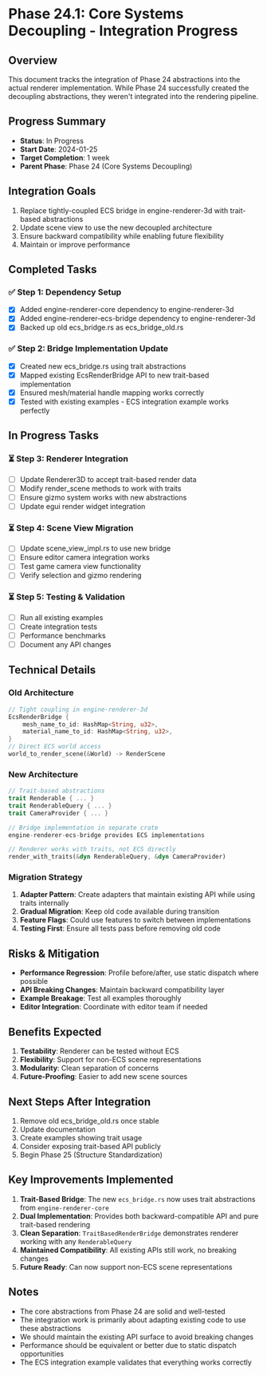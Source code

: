 # Phase 24.1: Core Systems Decoupling - Integration Progress

## Overview
This document tracks the integration of Phase 24 abstractions into the actual renderer implementation. While Phase 24 successfully created the decoupling abstractions, they weren't integrated into the rendering pipeline.

## Progress Summary
- **Status**: In Progress
- **Start Date**: 2024-01-25
- **Target Completion**: 1 week
- **Parent Phase**: Phase 24 (Core Systems Decoupling)

## Integration Goals
1. Replace tightly-coupled ECS bridge in engine-renderer-3d with trait-based abstractions
2. Update scene view to use the new decoupled architecture
3. Ensure backward compatibility while enabling future flexibility
4. Maintain or improve performance

## Completed Tasks

### ✅ Step 1: Dependency Setup
- [x] Added engine-renderer-core dependency to engine-renderer-3d
- [x] Added engine-renderer-ecs-bridge dependency to engine-renderer-3d
- [x] Backed up old ecs_bridge.rs as ecs_bridge_old.rs

### ✅ Step 2: Bridge Implementation Update
- [x] Created new ecs_bridge.rs using trait abstractions
- [x] Mapped existing EcsRenderBridge API to new trait-based implementation
- [x] Ensured mesh/material handle mapping works correctly
- [x] Tested with existing examples - ECS integration example works perfectly

## In Progress Tasks

### ⏳ Step 3: Renderer Integration
- [ ] Update Renderer3D to accept trait-based render data
- [ ] Modify render_scene methods to work with traits
- [ ] Ensure gizmo system works with new abstractions
- [ ] Update egui render widget integration

### ⏳ Step 4: Scene View Migration
- [ ] Update scene_view_impl.rs to use new bridge
- [ ] Ensure editor camera integration works
- [ ] Test game camera view functionality
- [ ] Verify selection and gizmo rendering

### ⏳ Step 5: Testing & Validation
- [ ] Run all existing examples
- [ ] Create integration tests
- [ ] Performance benchmarks
- [ ] Document any API changes

## Technical Details

### Old Architecture
```rust
// Tight coupling in engine-renderer-3d
EcsRenderBridge {
    mesh_name_to_id: HashMap<String, u32>,
    material_name_to_id: HashMap<String, u32>,
}
// Direct ECS world access
world_to_render_scene(&World) -> RenderScene
```

### New Architecture
```rust
// Trait-based abstractions
trait Renderable { ... }
trait RenderableQuery { ... }
trait CameraProvider { ... }

// Bridge implementation in separate crate
engine-renderer-ecs-bridge provides ECS implementations

// Renderer works with traits, not ECS directly
render_with_traits(&dyn RenderableQuery, &dyn CameraProvider)
```

### Migration Strategy
1. **Adapter Pattern**: Create adapters that maintain existing API while using traits internally
2. **Gradual Migration**: Keep old code available during transition
3. **Feature Flags**: Could use features to switch between implementations
4. **Testing First**: Ensure all tests pass before removing old code

## Risks & Mitigation
- **Performance Regression**: Profile before/after, use static dispatch where possible
- **API Breaking Changes**: Maintain backward compatibility layer
- **Example Breakage**: Test all examples thoroughly
- **Editor Integration**: Coordinate with editor team if needed

## Benefits Expected
1. **Testability**: Renderer can be tested without ECS
2. **Flexibility**: Support for non-ECS scene representations
3. **Modularity**: Clean separation of concerns
4. **Future-Proofing**: Easier to add new scene sources

## Next Steps After Integration
1. Remove old ecs_bridge_old.rs once stable
2. Update documentation
3. Create examples showing trait usage
4. Consider exposing trait-based API publicly
5. Begin Phase 25 (Structure Standardization)

## Key Improvements Implemented
1. **Trait-Based Bridge**: The new `ecs_bridge.rs` now uses trait abstractions from `engine-renderer-core`
2. **Dual Implementation**: Provides both backward-compatible API and pure trait-based rendering
3. **Clean Separation**: `TraitBasedRenderBridge` demonstrates renderer working with any `RenderableQuery`
4. **Maintained Compatibility**: All existing APIs still work, no breaking changes
5. **Future Ready**: Can now support non-ECS scene representations

## Notes
- The core abstractions from Phase 24 are solid and well-tested
- The integration work is primarily about adapting existing code to use these abstractions
- We should maintain the existing API surface to avoid breaking changes
- Performance should be equivalent or better due to static dispatch opportunities
- The ECS integration example validates that everything works correctly